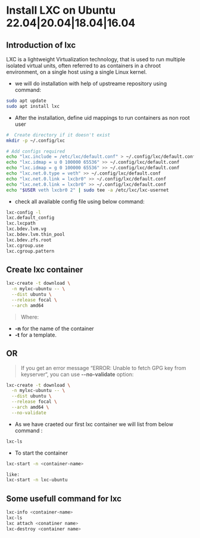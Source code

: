 # Install LXC on Ubuntu 22.04|20.04|18.04|16.04

## Introduction of lxc

LXC is a lightweight Virtualization technology,
that is used to run multiple isolated virtual units,
often referred to as containers in a chroot environment,
on a single host using a single Linux kernel.

- we will do installation with help of upstreame repository using command:

```bash
sudo apt update
sudo apt install lxc
```

- After the installation, define uid mappings to run containers as non root user

```bash
#  Create directory if it doesn't exist
mkdir -p ~/.config/lxc

# Add configs required
echo "lxc.include = /etc/lxc/default.conf" > ~/.config/lxc/default.conf
echo "lxc.idmap = u 0 100000 65536" >> ~/.config/lxc/default.conf
echo "lxc.idmap = g 0 100000 65536" >> ~/.config/lxc/default.conf
echo "lxc.net.0.type = veth" >> ~/.config/lxc/default.conf
echo "lxc.net.0.link = lxcbr0" >> ~/.config/lxc/default.conf
echo "lxc.net.0.link = lxcbr0" >> ~/.config/lxc/default.conf
echo "$USER veth lxcbr0 2" | sudo tee -a /etc/lxc/lxc-usernet
```

- check all available config file using below command:

```bash
lxc-config -l
lxc.default_config
lxc.lxcpath
lxc.bdev.lvm.vg
lxc.bdev.lvm.thin_pool
lxc.bdev.zfs.root
lxc.cgroup.use
lxc.cgroup.pattern
```

## Create lxc container

```bash
lxc-create -t download \
  -n mylxc-ubuntu -- \
  --dist ubuntu \
  --release focal \
  --arch amd64
```

> Where:

- **-n** for the name of the container
- **-t** for a template.

## OR

> If you get an error message “ERROR: Unable to fetch GPG key from keyserver“,
you can use **--no-validate** option:

```bash
lxc-create -t download \
  -n mylxc-ubuntu -- \
  --dist ubuntu \
  --release focal \
  --arch amd64 \
  --no-validate
```

- As we have craeted our first lxc container we will list from below command :

```bash
lxc-ls
```

- To start the container

```bash
lxc-start -n <container-name>

like:
lxc-start -n lxc-ubuntu
```

## Some usefull command for lxc

```bash
lxc-info <container-name>
lxc-ls
lxc attach <conatiner name>
lxc-destroy <container name>
```
